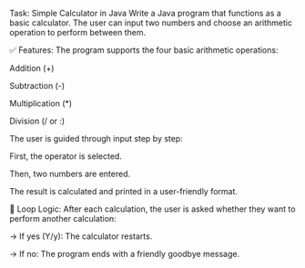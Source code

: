 Task: Simple Calculator in Java
Write a Java program that functions as a basic calculator. The user can input two numbers and choose an arithmetic operation to perform between them.

✅ Features:
The program supports the four basic arithmetic operations:

Addition (+)

Subtraction (-)

Multiplication (*)

Division (/ or :)

The user is guided through input step by step:

First, the operator is selected.

Then, two numbers are entered.

The result is calculated and printed in a user-friendly format.

🔁 Loop Logic:
After each calculation, the user is asked whether they want to perform another calculation:

→ If yes (Y/y): The calculator restarts.

→ If no: The program ends with a friendly goodbye message.

